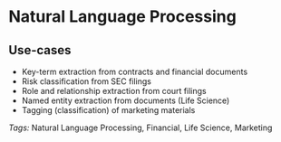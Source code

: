 # Natural Language Processing

## Use-cases
- Key-term extraction from contracts and financial documents
- Risk classification from SEC filings
- Role and relationship extraction from court filings
- Named entity extraction from documents (Life Science)
- Tagging (classification) of marketing materials 
  
*Tags:* Natural Language Processing, Financial, Life Science, Marketing